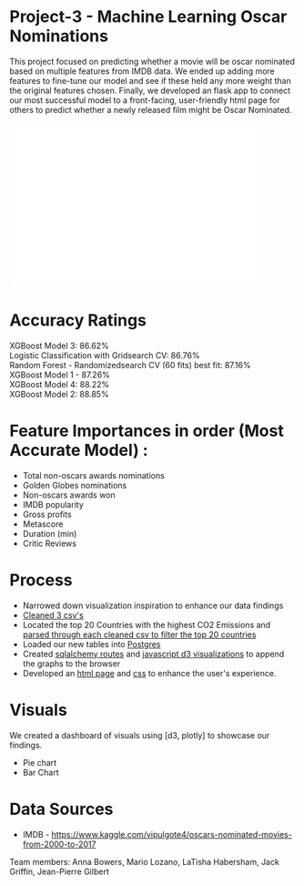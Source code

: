 # Project-3 - Machine Learning Oscar Nominations
This project focused on predicting whether a movie will be oscar nominated based on multiple features from IMDB data. We ended up adding more features to fine-tune our model and see if these held any more weight than the original features chosen. Finally, we developed an flask app to connect our most successful model to a front-facing, user-friendly html page for others to predict whether a newly released film might be Oscar Nominated.   

![Screen Shot 2021-03-30 at 5 29 45 PM](https://github.com/eenabow/oscar_nominations/blob/b5f18564e824b8558795b13f25b057d74796e60b/ML_tests/xgbmodel2_importantfeatures.png)

# Accuracy Ratings
XGBoost Model 3: 86.62%  
Logistic Classification with Gridsearch CV: 86.76%  
Random Forest - Randomizedsearch CV (60 fits) best fit: 87.16%  
XGBoost Model 1 - 87.26%  
XGBoost Model 4: 88.22%  
XGBoost Model 2: 88.85%   


# Feature Importances in order (Most Accurate Model) : 
* Total non-oscars awards nominations       
* Golden Globes nominations   
* Non-oscars awards won           
* IMDB popularity              
* Gross profits                     
* Metascore                
* Duration (min)                 
* Critic Reviews          


# Process 
* Narrowed down visualization inspiration to enhance our data findings 
* [Cleaned 3 csv's](data/Clean_Data.ipynb)  
* Located the top 20 Countries with the highest CO2 Emissions and [parsed through each cleaned csv to filter the top 20 countries](data/climate_change.ipynb)
* Loaded our new tables into [Postgres](SQL_DATA/Table_script.sql)
* Created [sqlalchemy routes](app.py) and [javascript d3 visualizations](static/js/climate.js) to append the graphs to the browser 
* Developed an [html page](templates/welcome.html)  and [css](static/css/style.css) to enhance the user's experience. 

# Visuals 
We created a dashboard of visuals using [d3, plotly] to showcase our findings. 
* Pie chart 
* Bar Chart 

# Data Sources 
* IMDB - https://www.kaggle.com/vipulgote4/oscars-nominated-movies-from-2000-to-2017


Team members: Anna Bowers, Mario Lozano, LaTisha Habersham, Jack Griffin, Jean-Pierre Gilbert
